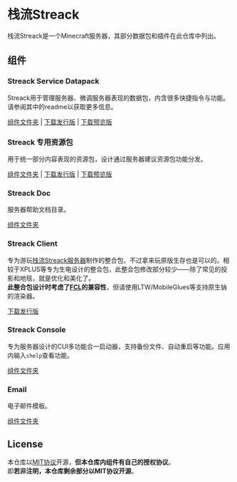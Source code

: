 # 栈流Streack
栈流Streack是一个Minecraft服务器，其部分数据包和插件在此仓库中列出。

## 组件
### Streack Service Datapack
Streack用于管理服务器、微调服务器表现的数据包，内含很多快捷指令与功能。请参阅其中的readme以获取更多信息。<br>

[组件文件夹](/datapack) \| [下载发行版](/release/streack_dp.zip) \| [下载预览版](/release/streack_dp-dev.zip)

### Streack 专用资源包
用于统一部分内容表现的资源包，设计通过服务器建议资源包功能分发。

[组件文件夹](/resourcepack) \| [下载发行版](/release/streack_res.zip) \| [下载预览版](/release/streack_res-dev.zip)

### Streack Doc
服务器帮助文档目录。

[组件文件夹](/doc)

### Streack Client
专为游玩[栈流Streack服务器](https://rs.kdxiaoyi.top/s/streack)制作的整合包，不过拿来玩原版生存也是可以的。相较于XPLUS等专为生电设计的整合包，此整合包修改部分较少——除了常见的投影和地毯，就是优化和美化了。<br>
**此整合包设计时考虑了[FCL](https://github.com/FCL-Team/FoldCraftLauncher/)的兼容性**，但请使用LTW/MobileGlues等支持原生钠的渲染器。<br>

[下载发行版](https://github.com/kdxhub/Streack/releases)

### Streack Console
专为服务器设计的CUI多功能合一启动器，支持备份文件、自动重启等功能。应用内输入`shelp`查看功能。

[组件文件夹](/console)

### Email
电子邮件模板。

[组件文件夹](/email)


## License
本仓库以[MIT协议](/license.md)开源，**但本仓库内组件有自己的授权协议**。<br>
即**若非注明，本仓库剩余部分以MIT协议开源**。